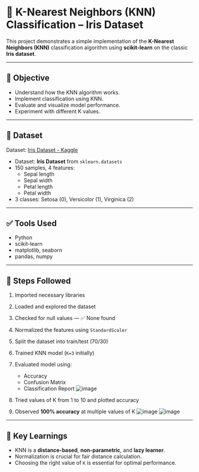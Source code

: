 # 🌸 K-Nearest Neighbors (KNN) Classification – Iris Dataset

This project demonstrates a simple implementation of the **K-Nearest Neighbors (KNN)** classification algorithm using **scikit-learn** on the classic **Iris dataset**.

---

## 📌 Objective

- Understand how the KNN algorithm works.
- Implement classification using KNN.
- Evaluate and visualize model performance.
- Experiment with different K values.

---

## 📂 Dataset
Dataset: [Iris Dataset - Kaggle](https://www.kaggle.com/datasets/uciml/iris)  
- Dataset: **Iris Dataset** from `sklearn.datasets`
- 150 samples, 4 features:
  - Sepal length
  - Sepal width
  - Petal length
  - Petal width
- 3 classes: Setosa (0), Versicolor (1), Virginica (2)

---


## ✅ Tools Used

- Python
- scikit-learn
- matplotlib, seaborn
- pandas, numpy

---

## 🧠 Steps Followed

1. Imported necessary libraries
2. Loaded and explored the dataset
3. Checked for null values — ✅ None found
4. Normalized the features using `StandardScaler`
5. Split the dataset into train/test (70/30)
6. Trained KNN model (`K=3` initially)
7. Evaluated model using:
   - Accuracy
   - Confusion Matrix
   - Classification Report
![image](https://github.com/user-attachments/assets/90eb6db6-e0a5-4139-9d78-e30f704bcd16)

8. Tried values of K from 1 to 10 and plotted accuracy
9. Observed **100% accuracy** at multiple values of K
![image](https://github.com/user-attachments/assets/431f3dc0-b7e5-426c-ba4f-318b048185a8)
![image](https://github.com/user-attachments/assets/4f57395d-028b-4cb7-bda6-0cbe84b5a340)

---

## 💬 Key Learnings

- KNN is a **distance-based**, **non-parametric**, and **lazy learner**.
- Normalization is crucial for fair distance calculation.
- Choosing the right value of `K` is essential for optimal performance.
